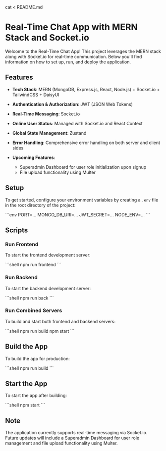 cat <<EOL > README.md
# Real-Time Chat App with MERN Stack and Socket.io

Welcome to the Real-Time Chat App! This project leverages the MERN stack along with Socket.io for real-time communication. Below you'll find information on how to set up, run, and deploy the application.

## Features

- **Tech Stack**: MERN (MongoDB, Express.js, React, Node.js) + Socket.io + TailwindCSS + DaisyUI
- **Authentication & Authorization**: JWT (JSON Web Tokens)
- **Real-Time Messaging**: Socket.io
- **Online User Status**: Managed with Socket.io and React Context
- **Global State Management**: Zustand
- **Error Handling**: Comprehensive error handling on both server and client sides
  
- **Upcoming Features**:
  - Superadmin Dashboard for user role initialization upon signup
  - File upload functionality using Multer

## Setup

To get started, configure your environment variables by creating a `.env` file in the root directory of the project:

\`\`\`env
PORT=...
MONGO_DB_URI=...
JWT_SECRET=...
NODE_ENV=...
\`\`\`

## Scripts

### Run Frontend

To start the frontend development server:

\`\`\`shell
npm run frontend
\`\`\`

### Run Backend

To start the backend development server:

\`\`\`shell
npm run back
\`\`\`

### Run Combined Servers

To build and start both frontend and backend servers:

\`\`\`shell
npm run build
npm start
\`\`\`

## Build the App

To build the app for production:

\`\`\`shell
npm run build
\`\`\`

## Start the App

To start the app after building:

\`\`\`shell
npm start
\`\`\`

## Note

The application currently supports real-time messaging via Socket.io. Future updates will include a Superadmin Dashboard for user role management and file upload functionality using Multer.


